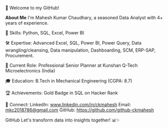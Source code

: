 👋 Welcome to my GitHub!

**About Me**
I'm Mahesh Kumar Chaudhary, a seasoned Data Analyst with 4+ years of experience. 

🚀 Skills: Python, SQL, Excel, Power BI 

🛠️ Expertise: Advanced Excel, SQL, Power BI, Power Query, Data wrangling/cleansing, Data manipulation, Dashboarding, SCM, ERP-SAP, Procurement.

💼 Current Role: Professional Senior Planner at Kunshan Q-Tech Microelectronics (India) 

🎓 Education: B.Tech in Mechanical Engineering (CGPA: 8.7) 

🏆 Achievements: Gold Badge in SQL on Hacker Rank 

🔗 Connect: 
LinkedIn: www.linkedin.com/in/ckmahesh
Email: mkc2018786@gmail.com
GitHub: https://github.com/github-ckmahesh

GitHub Let's transform data into insights together! 📊✨

